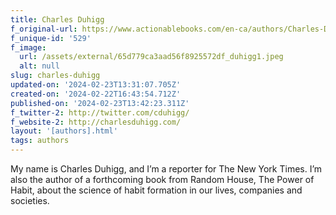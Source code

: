 ```yaml
---
title: Charles Duhigg
f_original-url: https://www.actionablebooks.com/en-ca/authors/Charles-Duhigg/
f_unique-id: '529'
f_image:
  url: /assets/external/65d779ca3aad56f8925572df_duhigg1.jpeg
  alt: null
slug: charles-duhigg
updated-on: '2024-02-23T13:31:07.705Z'
created-on: '2024-02-22T16:43:54.712Z'
published-on: '2024-02-23T13:42:23.311Z'
f_twitter-2: http://twitter.com/cduhigg/
f_website-2: http://charlesduhigg.com/
layout: '[authors].html'
tags: authors
---
```


My name is Charles Duhigg, and I’m a reporter for The New York Times. I’m also the author of a forthcoming book from Random House, The Power of Habit, about the science of habit formation in our lives, companies and societies.
